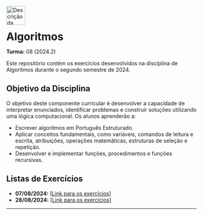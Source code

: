 <p align="left">
  <img src="https://upload.wikimedia.org/wikipedia/commons/3/3f/Instituto_Federal_Farroupilha_-_Marca_Vertical_2015.svg" alt="Descrição da Imagem" width="50"/>
  <h1 style="display: inline;">Algoritmos</h1>
</p>

**Turma:** 08 (2024.2)

Este repositório contém os exercícios desenvolvidos na disciplina de Algoritmos durante o segundo semestre de 2024.

## Objetivo da Disciplina

O objetivo deste componente curricular é desenvolver a capacidade de interpretar enunciados, identificar problemas e construir soluções utilizando uma lógica computacional. Os alunos aprenderão a:

- Escrever algoritmos em Português Estruturado.
- Aplicar conceitos fundamentais, como variáveis, comandos de leitura e escrita, atribuições, operações matemáticas, estruturas de seleção e repetição.
- Desenvolver e implementar funções, procedimentos e funções recursivas.

## Listas de Exercícios

- **07/08/2024:** [[Link para os exercícios](https://github.com/oBryam/Algoritmos/blob/main/Lista%201/lista1.md)]
- **28/08/2024:** [[Link para os exercícios](https://github.com/oBryam/Algoritmos/blob/main/Lista%201/lista2.md)]

___
